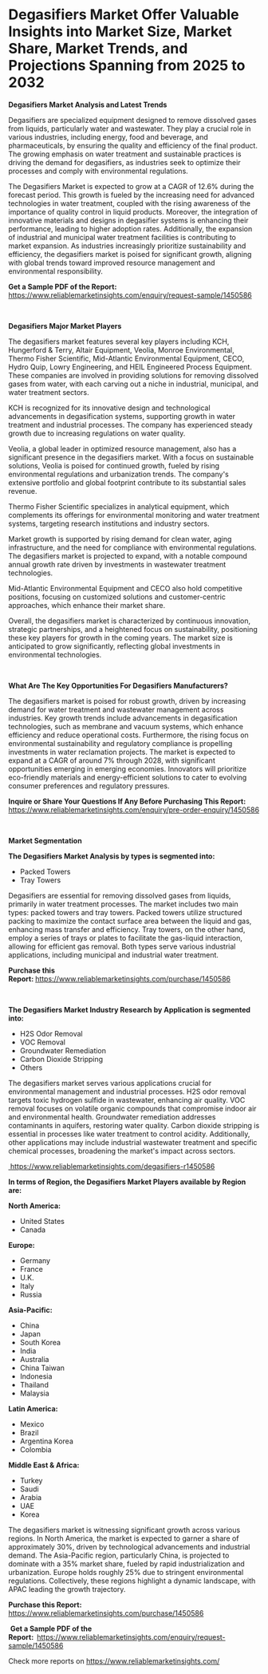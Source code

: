 <p><h1>Degasifiers Market Offer Valuable Insights into Market Size, Market Share, Market Trends, and Projections Spanning from 2025 to 2032</h1></p><p><strong>Degasifiers Market Analysis and Latest Trends</strong></p>
<p><p>Degasifiers are specialized equipment designed to remove dissolved gases from liquids, particularly water and wastewater. They play a crucial role in various industries, including energy, food and beverage, and pharmaceuticals, by ensuring the quality and efficiency of the final product. The growing emphasis on water treatment and sustainable practices is driving the demand for degasifiers, as industries seek to optimize their processes and comply with environmental regulations.</p><p>The Degasifiers Market is expected to grow at a CAGR of 12.6% during the forecast period. This growth is fueled by the increasing need for advanced technologies in water treatment, coupled with the rising awareness of the importance of quality control in liquid products. Moreover, the integration of innovative materials and designs in degasifier systems is enhancing their performance, leading to higher adoption rates. Additionally, the expansion of industrial and municipal water treatment facilities is contributing to market expansion. As industries increasingly prioritize sustainability and efficiency, the degasifiers market is poised for significant growth, aligning with global trends toward improved resource management and environmental responsibility.</p></p>
<p><strong>Get a Sample PDF of the Report:&nbsp;</strong> <a href="https://www.reliablemarketinsights.com/enquiry/request-sample/1450586?utm_campaign=2481&utm_medium=2&utm_source=Github&utm_content=ia&utm_term=21022025&utm_id=degasifiers">https://www.reliablemarketinsights.com/enquiry/request-sample/1450586</a></p>
<p>&nbsp;</p>
<p><strong>Degasifiers Major Market Players</strong></p>
<p><p>The degasifiers market features several key players including KCH, Hungerford & Terry, Altair Equipment, Veolia, Monroe Environmental, Thermo Fisher Scientific, Mid-Atlantic Environmental Equipment, CECO, Hydro Quip, Lowry Engineering, and HEIL Engineered Process Equipment. These companies are involved in providing solutions for removing dissolved gases from water, with each carving out a niche in industrial, municipal, and water treatment sectors.</p><p>KCH is recognized for its innovative design and technological advancements in degasification systems, supporting growth in water treatment and industrial processes. The company has experienced steady growth due to increasing regulations on water quality.</p><p>Veolia, a global leader in optimized resource management, also has a significant presence in the degasifiers market. With a focus on sustainable solutions, Veolia is poised for continued growth, fueled by rising environmental regulations and urbanization trends. The company's extensive portfolio and global footprint contribute to its substantial sales revenue.</p><p>Thermo Fisher Scientific specializes in analytical equipment, which complements its offerings for environmental monitoring and water treatment systems, targeting research institutions and industry sectors.</p><p>Market growth is supported by rising demand for clean water, aging infrastructure, and the need for compliance with environmental regulations. The degasifiers market is projected to expand, with a notable compound annual growth rate driven by investments in wastewater treatment technologies.</p><p>Mid-Atlantic Environmental Equipment and CECO also hold competitive positions, focusing on customized solutions and customer-centric approaches, which enhance their market share.</p><p>Overall, the degasifiers market is characterized by continuous innovation, strategic partnerships, and a heightened focus on sustainability, positioning these key players for growth in the coming years. The market size is anticipated to grow significantly, reflecting global investments in environmental technologies.</p></p>
<p>&nbsp;</p>
<p><strong>What Are The Key Opportunities For Degasifiers Manufacturers?</strong></p>
<p><p>The degasifiers market is poised for robust growth, driven by increasing demand for water treatment and wastewater management across industries. Key growth trends include advancements in degasification technologies, such as membrane and vacuum systems, which enhance efficiency and reduce operational costs. Furthermore, the rising focus on environmental sustainability and regulatory compliance is propelling investments in water reclamation projects. The market is expected to expand at a CAGR of around 7% through 2028, with significant opportunities emerging in emerging economies. Innovators will prioritize eco-friendly materials and energy-efficient solutions to cater to evolving consumer preferences and regulatory pressures.</p></p>
<p><strong>Inquire or Share Your Questions If Any Before Purchasing This Report:</strong> <a href="https://www.reliablemarketinsights.com/enquiry/pre-order-enquiry/1450586?utm_campaign=2481&utm_medium=2&utm_source=Github&utm_content=ia&utm_term=21022025&utm_id=degasifiers">https://www.reliablemarketinsights.com/enquiry/pre-order-enquiry/1450586</a></p>
<p>&nbsp;</p>
<p><strong>Market Segmentation</strong></p>
<p><strong>The Degasifiers Market Analysis by types is segmented into:</strong></p>
<p><ul><li>Packed Towers</li><li>Tray Towers</li></ul></p>
<p><p>Degasifiers are essential for removing dissolved gases from liquids, primarily in water treatment processes. The market includes two main types: packed towers and tray towers. Packed towers utilize structured packing to maximize the contact surface area between the liquid and gas, enhancing mass transfer and efficiency. Tray towers, on the other hand, employ a series of trays or plates to facilitate the gas-liquid interaction, allowing for efficient gas removal. Both types serve various industrial applications, including municipal and industrial water treatment.</p></p>
<p><strong>Purchase this Report:&nbsp;</strong><a href="https://www.reliablemarketinsights.com/purchase/1450586?utm_campaign=2481&utm_medium=2&utm_source=Github&utm_content=ia&utm_term=21022025&utm_id=degasifiers">https://www.reliablemarketinsights.com/purchase/1450586</a></p>
<p>&nbsp;</p>
<p><strong>The Degasifiers Market Industry Research by Application is segmented into:</strong></p>
<p><ul><li>H2S Odor Removal</li><li>VOC Removal</li><li>Groundwater Remediation</li><li>Carbon Dioxide Stripping</li><li>Others</li></ul></p>
<p><p>The degasifiers market serves various applications crucial for environmental management and industrial processes. H2S odor removal targets toxic hydrogen sulfide in wastewater, enhancing air quality. VOC removal focuses on volatile organic compounds that compromise indoor air and environmental health. Groundwater remediation addresses contaminants in aquifers, restoring water quality. Carbon dioxide stripping is essential in processes like water treatment to control acidity. Additionally, other applications may include industrial wastewater treatment and specific chemical processes, broadening the market's impact across sectors.</p></p>
<p><a href="https://www.reliablemarketinsights.com/degasifiers-r1450586?utm_campaign=2481&utm_medium=2&utm_source=Github&utm_content=ia&utm_term=21022025&utm_id=degasifiers">&nbsp;https://www.reliablemarketinsights.com/degasifiers-r1450586</a></p>
<p><strong>In terms of Region, the Degasifiers Market Players available by Region are:</strong></p>
<p>
    <p> <strong> North America: </strong>
        <ul>
            <li>United States</li>
            <li>Canada</li>
        </ul>
        </p> 
    <p> <strong> Europe: </strong>
        <ul>
            <li>Germany</li>
            <li>France</li>
            <li>U.K.</li>
            <li>Italy</li>
            <li>Russia</li>
        </ul>
        </p> 
    <p> <strong> Asia-Pacific: </strong>
        <ul>
            <li>China</li>
            <li>Japan</li>
            <li>South Korea</li>
            <li>India</li>
            <li>Australia</li>
            <li>China Taiwan</li>
            <li>Indonesia</li>
            <li>Thailand</li>
            <li>Malaysia</li>
        </ul>
        </p> 
    <p> <strong> Latin America: </strong>
        <ul>
            <li>Mexico</li>
            <li>Brazil</li>
            <li>Argentina Korea</li>
            <li>Colombia</li>
        </ul>
        </p> 
    <p> <strong> Middle East & Africa: </strong>
        <ul>
            <li>Turkey</li>
            <li>Saudi</li>
            <li>Arabia</li>
            <li>UAE</li>
            <li>Korea</li>
        </ul>
    </p>
    </p>
<p><p>The degasifiers market is witnessing significant growth across various regions. In North America, the market is expected to garner a share of approximately 30%, driven by technological advancements and industrial demand. The Asia-Pacific region, particularly China, is projected to dominate with a 35% market share, fueled by rapid industrialization and urbanization. Europe holds roughly 25% due to stringent environmental regulations. Collectively, these regions highlight a dynamic landscape, with APAC leading the growth trajectory.</p></p>
<p><strong>Purchase this Report: </strong><a href="https://www.reliablemarketinsights.com/purchase/1450586?utm_campaign=2481&utm_medium=2&utm_source=Github&utm_content=ia&utm_term=21022025&utm_id=degasifiers">https://www.reliablemarketinsights.com/purchase/1450586</a></p>
<p>&nbsp;<strong>Get a Sample PDF of the Report:&nbsp;&nbsp;</strong><a href="https://www.reliablemarketinsights.com/enquiry/request-sample/1450586?utm_campaign=2481&utm_medium=2&utm_source=Github&utm_content=ia&utm_term=21022025&utm_id=degasifiers">https://www.reliablemarketinsights.com/enquiry/request-sample/1450586</a></p>
<p><strong></strong></p>
<p>Check more reports on <a href="https://www.reliablemarketinsights.com/?utm_campaign=2481&utm_medium=2&utm_source=Github&utm_content=ia&utm_term=21022025&utm_id=degasifiers">https://www.reliablemarketinsights.com/</a></p>